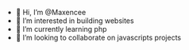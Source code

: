 - 👋 Hi, I’m @Maxencee
- 👀 I’m interested in building websites
- 🌱 I’m currently learning php
- 💞️ I’m looking to collaborate on javascripts projects

<!---
Maxencee/Maxencee is a ✨ special ✨ repository because its `README.md` (this file) appears on your GitHub profile.
You can click the Preview link to take a look at your changes.
--->
